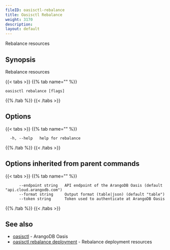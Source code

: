 ```yaml
---
fileID: oasisctl-rebalance
title: Oasisctl Rebalance
weight: 3170
description: 
layout: default
---
```

Rebalance resources

## Synopsis

Rebalance resources

{{< tabs >}}
{{% tab name="" %}}
```
oasisctl rebalance [flags]
```
{{% /tab %}}
{{< /tabs >}}

## Options

{{< tabs >}}
{{% tab name="" %}}
```
  -h, --help   help for rebalance
```
{{% /tab %}}
{{< /tabs >}}

## Options inherited from parent commands

{{< tabs >}}
{{% tab name="" %}}
```
      --endpoint string   API endpoint of the ArangoDB Oasis (default "api.cloud.arangodb.com")
      --format string     Output format (table|json) (default "table")
      --token string      Token used to authenticate at ArangoDB Oasis
```
{{% /tab %}}
{{< /tabs >}}

## See also

* [oasisctl](../oasisctl-options)	 - ArangoDB Oasis
* [oasisctl rebalance deployment](oasisctl-rebalance-deployment)	 - Rebalance deployment resources

